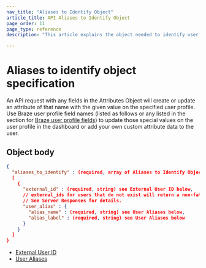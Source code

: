 ```yaml
---
nav_title: "Aliases to Identify Object"
article_title: API Aliases to Identify Object
page_order: 11
page_type: reference
description: "This article explains the object needed to identify user aliases."

---
```


# Aliases to identify object specification

An API request with any fields in the Attributes Object will create or update an attribute of that name with the given value on the specified user profile. Use Braze user profile field names (listed as follows or any listed in the section for [Braze user profile fields]({{site.baseurl}}/api/objects_filters/user_attributes_object/#braze-user-profile-fields)) to update those special values on the user profile in the dashboard or add your own custom attribute data to the user.

## Object body

```json
{
  "aliases_to_identify" : (required, array of Aliases to Identify Object)
  [
    {
      "external_id" : (required, string) see External User ID below,
      // external_ids for users that do not exist will return a non-fatal error.
      // See Server Responses for details.
      "user_alias" : {
        "alias_name" : (required, string) see User Aliases below,
        "alias_label" : (required, string) see User Aliases below
      }
    }
  ]
}
```

- [External User ID]({{site.baseurl}}/api/basics/#external-user-id-explanation)
- [User Aliases]({{site.baseurl}}/user_guide/data_and_analytics/user_data_collection/user_profile_lifecycle/#user-aliases)
